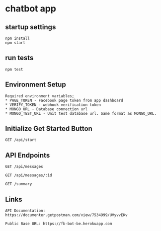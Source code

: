 # chatbot app


## startup settings

```
npm install
npm start
```

## run tests

```
npm test
```

## Environment Setup

```
Required environment variables;
* PAGE_TOKEN - Facebook page token from app dashboard
* VERIFY_TOKEN - webhook verification token
* MONGO_URL - Database connection url 
* MONGO_TEST_URL - Unit test database url. Same format as MONGO_URL.
```

## Initialize Get Started Button

```
GET /api/start
```

## API Endpoints

```
GET /api/messages

GET /api/messages/:id

GET /summary

```

## Links

```
API Documentation: https://documenter.getpostman.com/view/7534999/UVyvvEKv

Public Base URL: https://fb-bot-be.herokuapp.com

```